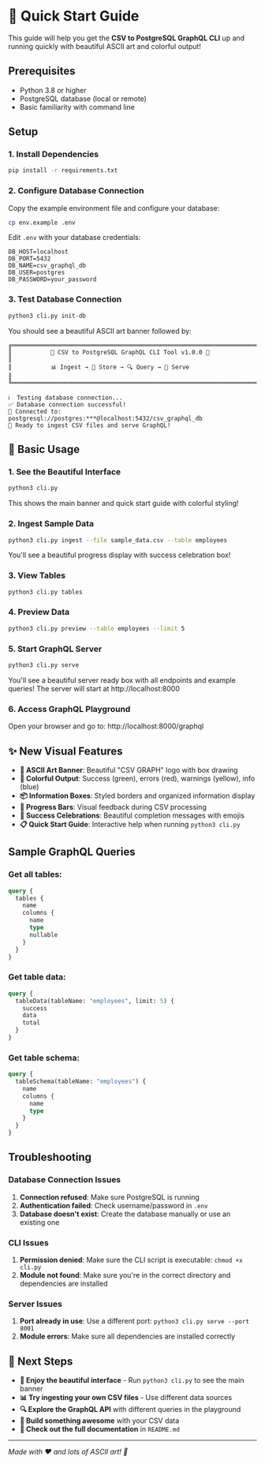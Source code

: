 # 🍓 Quick Start Guide

This guide will help you get the **CSV to PostgreSQL GraphQL CLI** up and running quickly with beautiful ASCII art and colorful output!

## Prerequisites

- Python 3.8 or higher
- PostgreSQL database (local or remote)
- Basic familiarity with command line

## Setup

### 1. Install Dependencies

```bash
pip install -r requirements.txt
```

### 2. Configure Database Connection

Copy the example environment file and configure your database:

```bash
cp env.example .env
```

Edit `.env` with your database credentials:

```env
DB_HOST=localhost
DB_PORT=5432
DB_NAME=csv_graphql_db
DB_USER=postgres
DB_PASSWORD=your_password
```

### 3. Test Database Connection

```bash
python3 cli.py init-db
```

You should see a beautiful ASCII art banner followed by:
```
╔═══════════════════════════════════════════════════════════════════════════════╗
║           🍓 CSV to PostgreSQL GraphQL CLI Tool v1.0.0 🍓                   ║
║           📊 Ingest → 🐘 Store → 🔍 Query → 🚀 Serve                        ║
╚═══════════════════════════════════════════════════════════════════════════════╝

ℹ️  Testing database connection...
✅ Database connection successful!
📍 Connected to: postgresql://postgres:***@localhost:5432/csv_graphql_db
🎉 Ready to ingest CSV files and serve GraphQL!
```

## 🚀 Basic Usage

### 1. See the Beautiful Interface

```bash
python3 cli.py
```

This shows the main banner and quick start guide with colorful styling!

### 2. Ingest Sample Data

```bash
python3 cli.py ingest --file sample_data.csv --table employees
```

You'll see a beautiful progress display with success celebration box!

### 3. View Tables

```bash
python3 cli.py tables
```

### 4. Preview Data

```bash
python3 cli.py preview --table employees --limit 5
```

### 5. Start GraphQL Server

```bash
python3 cli.py serve
```

You'll see a beautiful server ready box with all endpoints and example queries!
The server will start at http://localhost:8000

### 6. Access GraphQL Playground

Open your browser and go to: http://localhost:8000/graphql

## ✨ New Visual Features

- **🎨 ASCII Art Banner**: Beautiful "CSV GRAPH" logo with box drawing
- **🌈 Colorful Output**: Success (green), errors (red), warnings (yellow), info (blue)
- **📦 Information Boxes**: Styled borders and organized information display
- **🎯 Progress Bars**: Visual feedback during CSV processing
- **🎉 Success Celebrations**: Beautiful completion messages with emojis
- **📋 Quick Start Guide**: Interactive help when running `python3 cli.py`

## Sample GraphQL Queries

### Get all tables:
```graphql
query {
  tables {
    name
    columns {
      name
      type
      nullable
    }
  }
}
```

### Get table data:
```graphql
query {
  tableData(tableName: "employees", limit: 5) {
    success
    data
    total
  }
}
```

### Get table schema:
```graphql
query {
  tableSchema(tableName: "employees") {
    name
    columns {
      name
      type
    }
  }
}
```

## Troubleshooting

### Database Connection Issues

1. **Connection refused**: Make sure PostgreSQL is running
2. **Authentication failed**: Check username/password in `.env`
3. **Database doesn't exist**: Create the database manually or use an existing one

### CLI Issues

1. **Permission denied**: Make sure the CLI script is executable: `chmod +x cli.py`
2. **Module not found**: Make sure you're in the correct directory and dependencies are installed

### Server Issues

1. **Port already in use**: Use a different port: `python3 cli.py serve --port 8001`
2. **Module errors**: Make sure all dependencies are installed correctly

## 🎯 Next Steps

- **🎨 Enjoy the beautiful interface** - Run `python3 cli.py` to see the main banner
- **📊 Try ingesting your own CSV files** - Use different data sources
- **🔍 Explore the GraphQL API** with different queries in the playground
- **🚀 Build something awesome** with your CSV data
- **📖 Check out the full documentation** in `README.md`

---

*Made with ❤️ and lots of ASCII art! 🎨* 
